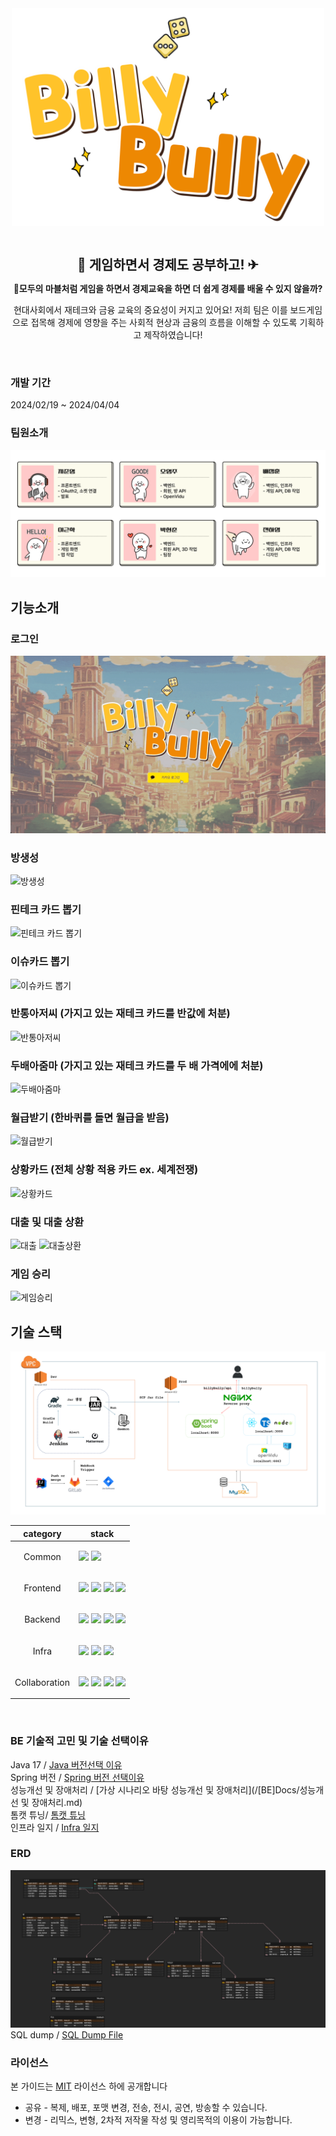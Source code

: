 <div align=center>
  <img
    align=center
    src="https://github.com/gnaak/billybully/blob/main/%5BBE%5DDocs/img/%EB%B9%8C%EB%A6%AC%EB%B6%88%EB%A6%AC_%EB%A1%9C%EA%B3%A0.png"
    width="500">
</div>

<br>
<div align=center>
<h1 align=center style="text-align: center; font-size: 1.5em">🎲 게임하면서 경제도 공부하고! ✈</h1>
</div>
<div align=center>

<p><b>🤷모두의 마블처럼 게임을 하면서 경제교육을 하면 더 쉽게 경제를 배울 수 있지 않을까?</b></p>

<p>
현대사회에서 재테크와 금융 교육의 중요성이 커지고 있어요! 저희 팀은 이를 보드게임으로 접목해 경제에 영향을 주는 사회적 현상과 금융의 흐름을 이해할 수 있도록 기획하고 제작하였습니다!
</p>
<br>

</div>

### 개발 기간
2024/02/19 ~ 2024/04/04

### 팀원소개

![팀원소개](/[BE]Docs/img/팀원소개.png)

## 기능소개

### 로그인
![로그인](/[A401]산출물/GIF/login.gif)

### 방생성
![방생성](/[A401]산출물/GIF/make_room.gif)

### 핀테크 카드 뽑기
![핀테크 카드 뽑기](/[A401]산출물/GIF/fintech_card.gif)

### 이슈카드 뽑기
![이슈카드 뽑기](/[A401]산출물/GIF/issue_card.gif)

### 반통아저씨 (가지고 있는 재테크 카드를 반값에 처분)
![반통아저씨](/[A401]산출물/GIF/half_man.gif)

### 두배아줌마 (가지고 있는 재테크 카드를 두 배 가격에에 처분)
![두배아줌마](/[A401]산출물/GIF/twice_woman.gif)

### 월급받기 (한바퀴를 돌면 월급을 받음)
![월급받기](/[A401]산출물/GIF/payday.gif)

### 상황카드 (전체 상황 적용 카드 ex. 세계전쟁)
![상황카드](/[A401]산출물/GIF/situation.gif)

### 대출 및 대출 상환
![대출](/[A401]산출물/GIF/get_loan.gif)
![대출상환](/[A401]산출물/GIF/repay_loan.gif)

### 게임 승리
![게임승리](/[A401]산출물/GIF/win.gif)


## 기술 스택

<div align=center>
  <img src="https://github.com/gnaak/billybully/blob/main/%5BBE%5DDocs/img/BillyBully_Infra.PNG">
</div>

<table align=center>
    <thead>
        <tr>
            <th>category</th>
            <th>stack</th>
        </tr>
    </thead>
    <tbody>
        <tr>
            <td>
                <p align=center>Common</p>
            </td>
            <td>
                <img src="https://img.shields.io/badge/OpenVidu-333333?style=for-the-badge"> 
                <img src="https://img.shields.io/badge/JWT-A100FF?style=for-the-badge">
            </td>
        </tr>
        <tr>
            <td>
                  <p align=center>Frontend</p>
            </td>
            <td>
                 <img src="https://img.shields.io/badge/typescript-3178C6?style=for-the-badge"> 
                <img src="https://img.shields.io/badge/react-61DAFB?style=for-the-badge"> 
                <img src="https://img.shields.io/badge/zustand-592E42?style=for-the-badge"> 
                <img src="https://img.shields.io/badge/ThreeJS-06B6D4?style=for-the-badge">
            </td>
        </tr>
        <tr>
            <td>
                <p align=center>Backend</p>
            </td>
            <td>
                <img src="https://img.shields.io/badge/java_17-007396?style=for-the-badge"> 
                <img src="https://img.shields.io/badge/mysql-4479A1?style=for-the-badge"> 
                <img src="https://img.shields.io/badge/springboot_3-6DB33F?style=for-the-badge"> 
                <img src="https://img.shields.io/badge/JPA-FFFFCC?style=for-the-badge"> 
            </td>
        </tr>
        <tr>
            <td>
                <p align=center>Infra</p>
            </td>
            <td>
                 <img src="https://img.shields.io/badge/Jenkins-000000?style=for-the-badge">
                <img src="https://img.shields.io/badge/Docker-3178C6?style=for-the-badge">
                <img src="https://img.shields.io/badge/NGINX-6DB33F?style=for-the-badge">
            </td>
        </tr>
        <tr>
            <td>
                <p align=center>Collaboration</p>
            </td>
            <td>
                <img src="https://img.shields.io/badge/git-F05032?style=for-the-badge&logo=git&logoColor=white"> 
                <img src="https://img.shields.io/badge/gerrit-EEEEEE?style=for-the-badge&logo=gerrit&logoColor=black"> 
                <img src="https://img.shields.io/badge/jira-0052CC?style=for-the-badge&logo=jira&logoColor=white">  
                <img src="https://img.shields.io/badge/notion-000000?style=for-the-badge&logo=notion&logoColor=white"> 
            </td>
        </tr>
    </tbody>
</table>

<br>


### BE 기술적 고민 및 기술 선택이유
Java 17 / [Java 버전선택 이유](/[BE]Docs/Java17.md)  
Spring 버전 / [Spring 버전 선택이유](/[BE]Docs/SpringBoot.md)  
성능개선 및 장애처리 / [가상 시나리오 바탕 성능개선 및 장애처리](/[BE]Docs/성능개선 및 장애처리.md)   
톰캣 튜닝/ [톰캣 튜닝](/[BE]Docs/Tomcat.md)  
인프라 일지 / [Infra 일지](https://sulky-cemetery-fa5.notion.site/88dc1cbfc29a4c6ea7f42f3be1f795db)

### ERD
![ERD](https://github.com/gnaak/billybully/blob/main/%5BA401%5D%EC%82%B0%EC%B6%9C%EB%AC%BC/%5BA401%5D%20ERD.png)  
SQL dump / [SQL Dump File](/[A401]산출물/BillyBully_SQL)

### 라이선스

본 가이드는 [MIT](https://choosealicense.com/licenses/mit/) 라이선스 하에 공개합니다

* 공유 - 복제, 배포, 포맷 변경, 전송, 전시, 공연, 방송할 수 있습니다.
* 변경 - 리믹스, 변형, 2차적 저작물 작성 및 영리목적의 이용이 가능합니다. 
